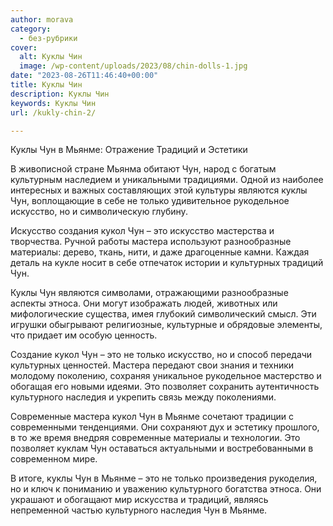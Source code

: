 ```yaml
---
author: morava
category:
  - без-рубрики
cover:
  alt: Куклы Чин
  image: /wp-content/uploads/2023/08/chin-dolls-1.jpg
date: "2023-08-26T11:46:40+00:00"
title: Куклы Чин
description: Куклы Чин
keywords: Куклы Чин
url: /kukly-chin-2/

---
```

Куклы Чун в Мьянме: Отражение Традиций и Эстетики

В живописной стране Мьянма обитают Чун, народ с богатым культурным наследием и уникальными традициями. Одной из наиболее интересных и важных составляющих этой культуры являются куклы Чун, воплощающие в себе не только удивительное рукодельное искусство, но и символическую глубину.

Искусство создания кукол Чун – это искусство мастерства и творчества. Ручной работы мастера используют разнообразные материалы: дерево, ткань, нити, и даже драгоценные камни. Каждая деталь на кукле носит в себе отпечаток истории и культурных традиций Чун.

Куклы Чун являются символами, отражающими разнообразные аспекты этноса. Они могут изображать людей, животных или мифологические существа, имея глубокий символический смысл. Эти игрушки обыгрывают религиозные, культурные и обрядовые элементы, что придает им особую ценность.

Создание кукол Чун – это не только искусство, но и способ передачи культурных ценностей. Мастера передают свои знания и техники молодому поколению, сохраняя уникальное рукодельное мастерство и обогащая его новыми идеями. Это позволяет сохранить аутентичность культурного наследия и укрепить связь между поколениями.

Современные мастера кукол Чун в Мьянме сочетают традиции с современными тенденциями. Они сохраняют дух и эстетику прошлого, в то же время внедряя современные материалы и технологии. Это позволяет куклам Чун оставаться актуальными и востребованными в современном мире.

В итоге, куклы Чун в Мьянме – это не только произведения рукоделия, но и ключ к пониманию и уважению культурного богатства этноса. Они украшают и обогащают мир искусства и традиций, являясь непременной частью культурного наследия Чун в Мьянме.
